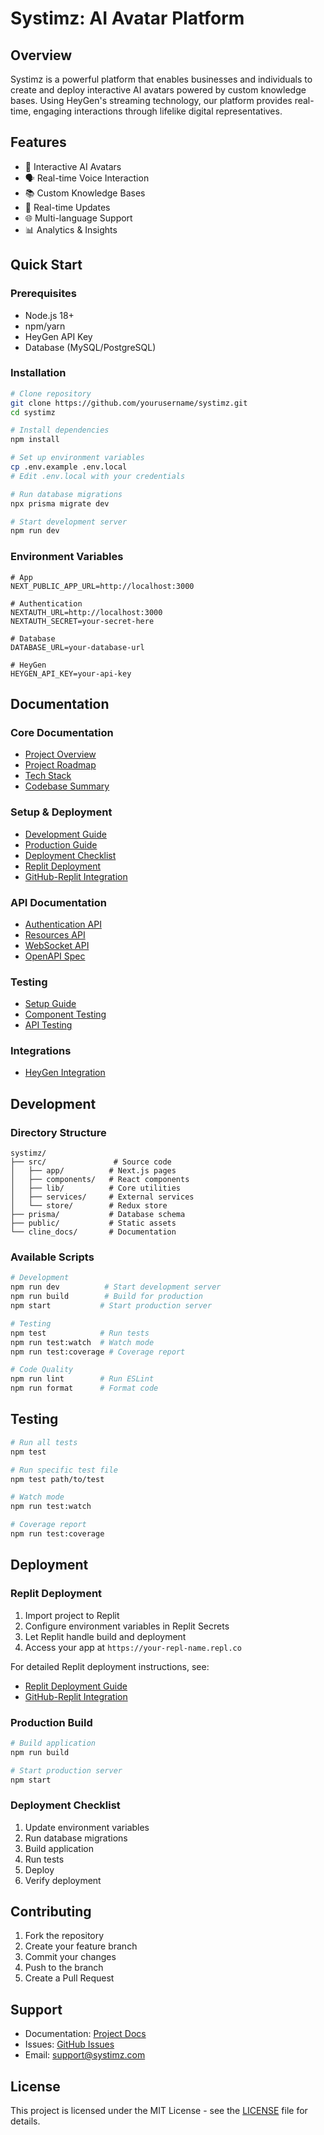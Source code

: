 # Systimz: AI Avatar Platform

## Overview
Systimz is a powerful platform that enables businesses and individuals to create and deploy interactive AI avatars powered by custom knowledge bases. Using HeyGen's streaming technology, our platform provides real-time, engaging interactions through lifelike digital representatives.

## Features
- 🤖 Interactive AI Avatars
- 🗣️ Real-time Voice Interaction
- 📚 Custom Knowledge Bases
- 🔄 Real-time Updates
- 🌐 Multi-language Support
- 📊 Analytics & Insights

## Quick Start

### Prerequisites
- Node.js 18+
- npm/yarn
- HeyGen API Key
- Database (MySQL/PostgreSQL)

### Installation
```bash
# Clone repository
git clone https://github.com/yourusername/systimz.git
cd systimz

# Install dependencies
npm install

# Set up environment variables
cp .env.example .env.local
# Edit .env.local with your credentials

# Run database migrations
npx prisma migrate dev

# Start development server
npm run dev
```

### Environment Variables
```env
# App
NEXT_PUBLIC_APP_URL=http://localhost:3000

# Authentication
NEXTAUTH_URL=http://localhost:3000
NEXTAUTH_SECRET=your-secret-here

# Database
DATABASE_URL=your-database-url

# HeyGen
HEYGEN_API_KEY=your-api-key
```

## Documentation

### Core Documentation
- [Project Overview](cline_docs/project_overview.md)
- [Project Roadmap](cline_docs/projectRoadmap.md)
- [Tech Stack](cline_docs/techStack.md)
- [Codebase Summary](cline_docs/codebaseSummary.md)

### Setup & Deployment
- [Development Guide](cline_docs/setup/development.md)
- [Production Guide](cline_docs/setup/production.md)
- [Deployment Checklist](cline_docs/deployment_checklist.md)
- [Replit Deployment](cline_docs/setup/replit-deployment.md)
- [GitHub-Replit Integration](cline_docs/setup/github-replit-integration.md)

### API Documentation
- [Authentication API](cline_docs/api/authentication.md)
- [Resources API](cline_docs/api/resources.md)
- [WebSocket API](cline_docs/api/websocket.md)
- [OpenAPI Spec](openapi.yaml)

### Testing
- [Setup Guide](cline_docs/testing/setup.md)
- [Component Testing](cline_docs/testing/component-testing.md)
- [API Testing](cline_docs/testing/api-testing.md)

### Integrations
- [HeyGen Integration](cline_docs/integrations/heygen.md)

## Development

### Directory Structure
```
systimz/
├── src/               # Source code
│   ├── app/          # Next.js pages
│   ├── components/   # React components
│   ├── lib/          # Core utilities
│   ├── services/     # External services
│   └── store/        # Redux store
├── prisma/           # Database schema
├── public/           # Static assets
└── cline_docs/       # Documentation
```

### Available Scripts
```bash
# Development
npm run dev          # Start development server
npm run build        # Build for production
npm start           # Start production server

# Testing
npm test            # Run tests
npm run test:watch  # Watch mode
npm run test:coverage # Coverage report

# Code Quality
npm run lint        # Run ESLint
npm run format      # Format code
```

## Testing
```bash
# Run all tests
npm test

# Run specific test file
npm test path/to/test

# Watch mode
npm run test:watch

# Coverage report
npm run test:coverage
```

## Deployment

### Replit Deployment
1. Import project to Replit
2. Configure environment variables in Replit Secrets
3. Let Replit handle build and deployment
4. Access your app at `https://your-repl-name.repl.co`

For detailed Replit deployment instructions, see:
- [Replit Deployment Guide](cline_docs/setup/replit-deployment.md)
- [GitHub-Replit Integration](cline_docs/setup/github-replit-integration.md)

### Production Build
```bash
# Build application
npm run build

# Start production server
npm start
```

### Deployment Checklist
1. Update environment variables
2. Run database migrations
3. Build application
4. Run tests
5. Deploy
6. Verify deployment

## Contributing
1. Fork the repository
2. Create your feature branch
3. Commit your changes
4. Push to the branch
5. Create a Pull Request

## Support
- Documentation: [Project Docs](cline_docs/)
- Issues: [GitHub Issues](https://github.com/yourusername/systimz/issues)
- Email: support@systimz.com

## License
This project is licensed under the MIT License - see the [LICENSE](LICENSE) file for details.
